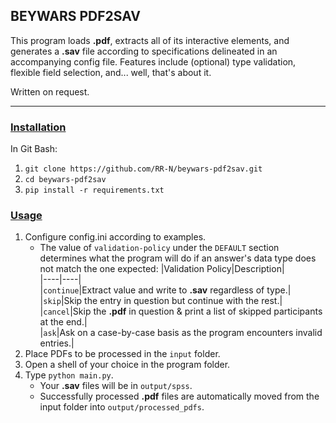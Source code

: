 ## BEYWARS PDF2SAV

This program loads **.pdf**, extracts all of its interactive elements, and generates a **.sav** file according to specifications delineated in an accompanying config file. Features include (optional) type validation, flexible field selection, and... well, that's about it.

Written on request.

---

### <u>Installation</u>


In Git Bash:
1. `git clone https://github.com/RR-N/beywars-pdf2sav.git`
2. `cd beywars-pdf2sav`
3. `pip install -r requirements.txt`


### <u>Usage</u>


1. Configure config.ini according to examples.
	- The value of `validation-policy` under the `DEFAULT` section determines what the program will do if an answer's data type does not match the one expected:
		 |Validation Policy|Description|   
		 |----|----|      
         |`continue`|Extract value and write to **.sav** regardless of type.|    
         |`skip`|Skip the entry in question but continue with the rest.|    
         |`cancel`|Skip the **.pdf** in question & print a list of skipped participants at the end.|    
         |`ask`|Ask on a case-by-case basis as the program encounters invalid entries.|
2. Place PDFs to be processed in the `input` folder.
3. Open a shell of your choice in the program folder.
4. Type `python main.py`.
	- Your **.sav** files will be in `output/spss`.
	- Successfully processed **.pdf** files are automatically moved from the input folder into `output/processed_pdfs`.